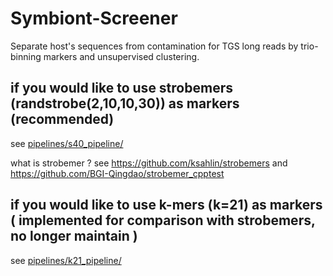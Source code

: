 # Symbiont-Screener
Separate host's sequences from contamination for TGS long reads by trio-binning markers and unsupervised clustering.

## if you would like to use strobemers (randstrobe(2,10,10,30)) as markers (recommended)

see [pipelines/s40_pipeline/](https://github.com/BGI-Qingdao/Symbiont-Screener/tree/master/pipelines/s40_pipeline) 

what is strobemer ? see https://github.com/ksahlin/strobemers and https://github.com/BGI-Qingdao/strobemer_cpptest

## if you would like to use k-mers (k=21) as markers ( implemented for comparison with strobemers, no longer maintain )

see [pipelines/k21_pipeline/](https://github.com/BGI-Qingdao/Symbiont-Screener/tree/master/pipelines/k21_pipeline)
